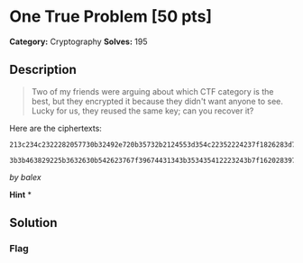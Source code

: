 # One True Problem [50 pts]

**Category:** Cryptography
**Solves:** 195

## Description
>Two of my friends were arguing about which CTF category is the best, but they encrypted it because they didn't want anyone to see. Lucky for us, they reused the same key; can you recover it?

Here are the ciphertexts:
```
213c234c2322282057730b32492e720b35732b2124553d354c22352224237f1826283d7b0651

3b3b463829225b3632630b542623767f39674431343b353435412223243b7f162028397a103e
```

_by balex_

**Hint**
* 

## Solution

### Flag

